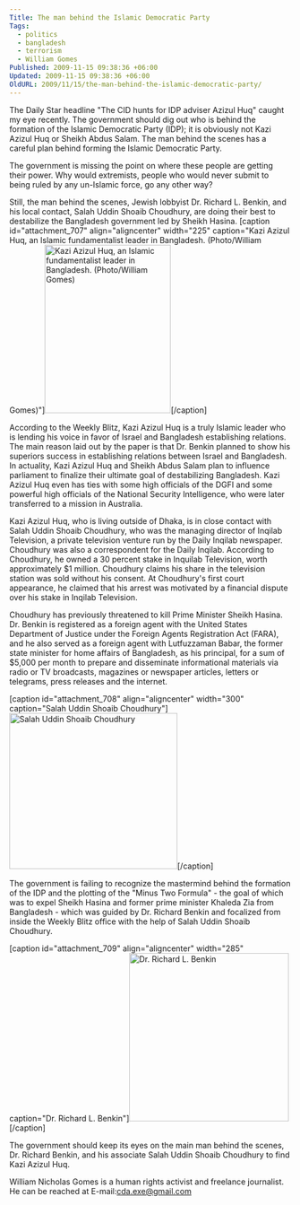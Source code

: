```yaml
---
Title: The man behind the Islamic Democratic Party
Tags:
  - politics
  - bangladesh
  - terrorism
  - William Gomes
Published: 2009-11-15 09:38:36 +06:00
Updated: 2009-11-15 09:38:36 +06:00
OldURL: 2009/11/15/the-man-behind-the-islamic-democratic-party/
---
```


The Daily Star headline "The CID hunts for IDP adviser Azizul Huq" caught my eye recently. The government should dig out who is behind the formation of the Islamic Democratic Party (IDP); it is obviously not Kazi Azizul Huq or Sheikh Abdus Salam. The man behind the scenes has a careful plan behind forming the Islamic Democratic Party. 

The government is missing the point on where these people are getting their power. Why would extremists, people who would never submit to being ruled by any un-Islamic force, go any other way? 

Still, the man behind the scenes, Jewish lobbyist Dr. Richard L. Benkin, and his local contact, Salah Uddin Shoaib Choudhury, are doing their best to destabilize the Bangladesh government led by Sheikh Hasina. 
[caption id="attachment_707" align="aligncenter" width="225" caption="Kazi Azizul Huq, an Islamic fundamentalist leader in Bangladesh. (Photo/William Gomes)"]<img src="https://enblog.muktomona.com/wp-content/uploads/2009/11/d3b9076c14f32ee5a8dd304490b39825.jpg" alt="Kazi Azizul Huq, an Islamic fundamentalist leader in Bangladesh. (Photo/William Gomes)" width="225" height="300" class="size-full wp-image-707" />[/caption]

According to the Weekly Blitz, Kazi Azizul Huq is a truly Islamic leader who is lending his voice in favor of Israel and Bangladesh establishing relations. The main reason laid out by the paper is that Dr. Benkin planned to show his superiors success in establishing relations between Israel and Bangladesh. In actuality, Kazi Azizul Huq and Sheikh Abdus Salam plan to influence parliament to finalize their ultimate goal of destabilizing Bangladesh. Kazi Azizul Huq even has ties with some high officials of the DGFI and some powerful high officials of the National Security Intelligence, who were later transferred to a mission in Australia. 

Kazi Azizul Huq, who is living outside of Dhaka, is in close contact with Salah Uddin Shoaib Choudhury, who was the managing director of Inqilab Television, a private television venture run by the Daily Inqilab newspaper. Choudhury was also a correspondent for the Daily Inqilab. According to Choudhury, he owned a 30 percent stake in Inquilab Television, worth approximately $1 million. Choudhury claims his share in the television station was sold without his consent. At Choudhury's first court appearance, he claimed that his arrest was motivated by a financial dispute over his stake in Inqilab Television.

Choudhury has previously threatened to kill Prime Minister Sheikh Hasina. Dr. Benkin is registered as a foreign agent with the United States Department of Justice under the Foreign Agents Registration Act (FARA), and he also served as a foreign agent with Lutfuzzaman Babar, the former state minister for home affairs of Bangladesh, as his principal, for a sum of $5,000 per month to prepare and disseminate informational materials via radio or TV broadcasts, magazines or newspaper articles, letters or telegrams, press releases and the internet.

[caption id="attachment_708" align="aligncenter" width="300" caption="Salah Uddin Shoaib Choudhury"]<img src="https://enblog.muktomona.com/wp-content/uploads/2009/11/salah-uddin-shoaib-choudhury.jpg" alt="Salah Uddin Shoaib Choudhury" width="300" height="278" class="size-full wp-image-708" />[/caption]

The government is failing to recognize the mastermind behind the formation of the IDP and the plotting of the "Minus Two Formula" - the goal of which was to expel Sheikh Hasina and former prime minister Khaleda Zia from Bangladesh - which was guided by Dr. Richard Benkin and focalized from inside the Weekly Blitz office with the help of Salah Uddin Shoaib Choudhury.

[caption id="attachment_709" align="aligncenter" width="285" caption="Dr. Richard L. Benkin"]<img src="https://enblog.muktomona.com/wp-content/uploads/2009/11/dr-richard-l-benkin.jpg" alt="Dr. Richard L. Benkin" width="285" height="300" class="size-full wp-image-709" />[/caption]

The government should keep its eyes on the main man behind the scenes, Dr. Richard Benkin, and his associate Salah Uddin Shoaib Choudhury to find Kazi Azizul Huq.


William Nicholas Gomes is a human rights activist and freelance journalist. He can be reached at E-mail:cda.exe@gmail.com

